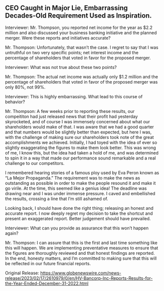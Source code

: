 ## CEO Caught in Major Lie, Embarrassing Decades-Old Requirement Used as Inspiration.


Interviewer: Mr. Thompson, you reported net income for the year as $2.2 million and also discussed your business banking initiative and the planned merger. Were these reports and initiatives accurate?

Mr. Thompson: Unfortunately, that wasn’t the case. I regret to say that I was untruthful on two very specific points; net interest income and the percentage of shareholders that voted in favor for the proposed merger.

Interviewer: What was not true about these two points?

Mr. Thompson: The actual net income was actually only $1.2 million and the percentage of shareholders that voted in favor of the proposed merger was only 80%, not 99%.

Interviewer: This is highly embarrassing. What lead to this course of behavior?

Mr. Thompson: A few weeks prior to reporting these results, our compeititon had just released news that their profit had yesterday skyrocketed, and of course I was immensely concerned about what our shareholders would make of that. I was aware that we had a good quarter and that numbers would be slightly better than expected, but here I was, with the challenge of making sure our shareholders took note of the great accomplishments we achieved. Initially, I had toyed with the idea of ever so slightly exaggerating the figures to make them look better. This was wrong of me, I know this, but the idea had taken a hold of me, and was determined to spin it in a way that made our performance sound remarkable and a real challenge to our competitors. 

I remembered hearing stories of a famous ploy used by Eva Peron known as “La Mejor Propaganda.” The requirement was to make the news as outstanding as possible in order to make the people resound it and make it go virile. At the time, this seemed like a genius idea! The deadline was drawing near and I was under immense pressure. I caved and embellished the results, crossing a line that I’m still ashamed of. 

Looking back, I should have done the right thing; releasing an honest and accurate report. I now deeply regret my decision to take the shortcut and present an exaggerated report. Better judgement should have prevailed. 

Interviewer: What can you provide as assurance that this won’t happen again?

Mr. Thompson: I can assure that this is the first and last time something like this will happen. We are implementing preventative measures to ensure that the figures are thoroughly reviewed and that honest findings are reported. In the end, honesty matters, and I’m committed to making sure that this will be reflected in our future financial reports.




Original Release: https://www.globenewswire.com/news-release/2023/02/17/2610979/0/en/HV-Bancorp-Inc-Reports-Results-for-the-Year-Ended-December-31-2022.html